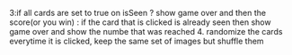 <!-- -------------------------TODO----------------------- -->

3:if all cards are set to true on isSeen ?  show game over and then the score(or you win) : if the card that is clicked is already seen then show game over and show the numbe that was reached
4. randomize the cards everytime it is clicked, keep the same set of images but shuffle them



